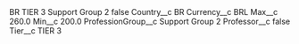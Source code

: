 <?xml version="1.0" encoding="UTF-8"?>
<CustomMetadata xmlns="http://soap.sforce.com/2006/04/metadata" xmlns:xsi="http://www.w3.org/2001/XMLSchema-instance" xmlns:xsd="http://www.w3.org/2001/XMLSchema">
    <label>BR TIER 3 Support Group 2</label>
    <protected>false</protected>
    <values>
        <field>Country__c</field>
        <value xsi:type="xsd:string">BR</value>
    </values>
    <values>
        <field>Currency__c</field>
        <value xsi:type="xsd:string">BRL</value>
    </values>
    <values>
        <field>Max__c</field>
        <value xsi:type="xsd:double">260.0</value>
    </values>
    <values>
        <field>Min__c</field>
        <value xsi:type="xsd:double">200.0</value>
    </values>
    <values>
        <field>ProfessionGroup__c</field>
        <value xsi:type="xsd:string">Support Group 2</value>
    </values>
    <values>
        <field>Professor__c</field>
        <value xsi:type="xsd:boolean">false</value>
    </values>
    <values>
        <field>Tier__c</field>
        <value xsi:type="xsd:string">TIER 3</value>
    </values>
</CustomMetadata>
